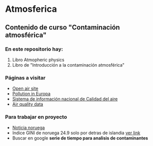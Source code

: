 # Atmosferica
## Contenido de curso "Contaminación atmosférica"

### En este repositorio hay:

1) Libro Atmopheric physics
2) Libro de "Introducción a la contaminación atmosférica"

### Páginas a visitar 

- [Open air site](https://bookdown.org/david_carslaw/openair/sec-openair-package.html)
- [Pollution in Europa](https://aqicn.org/map/europe/)
- [Sistema de información nacional de Calidad del aire](https://sinca.mma.gob.cl/)
- [Air quality data](https://discomap.eea.europa.eu/map/fme/AirQualityExport.htm)

### Para trabajar en proyecto
- [Noticia noruega](https://www.france24.com/es/medio-ambiente/20210105-noruega-primer-pais-venta-coches-electricos)
- Indice GINI de noruega 24.9 solo por detras de islandia [ver link](https://knoema.es/atlas/topics/Pobreza/Desigualdad-del-ingreso/%C3%8Dndice-GINI)
- Buscar en google **serie de tiempo para analisis de contaminantes**
